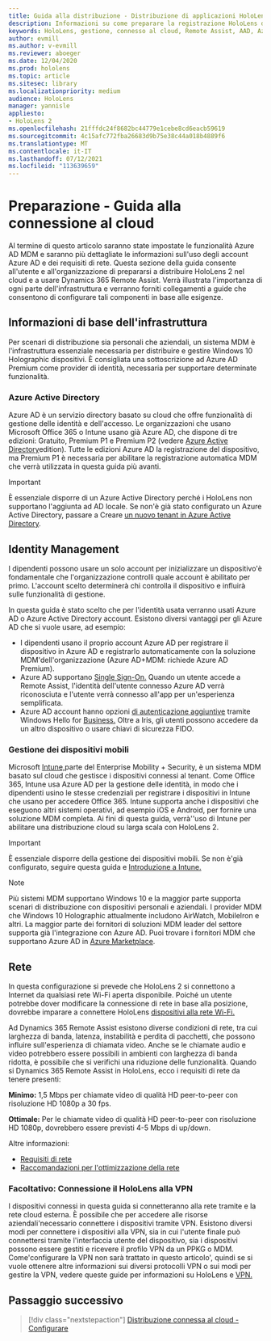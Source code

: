 ```yaml
---
title: Guida alla distribuzione - Distribuzione di applicazioni HoloLens 2 cloud su larga scala con Remote Assist - Preparare
description: Informazioni su come preparare la registrazione HoloLens dispositivi su una rete connessa al cloud usando Azure Active Directory e la gestione delle identità.
keywords: HoloLens, gestione, connesso al cloud, Remote Assist, AAD, Azure AD, MDM, gestione dei dispositivi mobili
author: evmill
ms.author: v-evmill
ms.reviewer: aboeger
ms.date: 12/04/2020
ms.prod: hololens
ms.topic: article
ms.sitesec: library
ms.localizationpriority: medium
audience: HoloLens
manager: yannisle
appliesto:
- HoloLens 2
ms.openlocfilehash: 21fffdc24f8682bc44779e1cebe8cd6eacb59619
ms.sourcegitcommit: 4c15afc772fba26683d9b75e38c44a018b4889f6
ms.translationtype: MT
ms.contentlocale: it-IT
ms.lasthandoff: 07/12/2021
ms.locfileid: "113639659"
---
```

# <a name="prepare---cloud-connected-guide"></a>Preparazione - Guida alla connessione al cloud

Al termine di questo articolo saranno state impostate le funzionalità Azure AD MDM e saranno più dettagliate le informazioni sull'uso degli account Azure AD e dei requisiti di rete. Questa sezione della guida consente all'utente e all'organizzazione di prepararsi a distribuire HoloLens 2 nel cloud e a usare Dynamics 365 Remote Assist. Verrà illustrata l'importanza di ogni parte dell'infrastruttura e verranno forniti collegamenti a guide che consentono di configurare tali componenti in base alle esigenze.

## <a name="infrastructure-essentials"></a>Informazioni di base dell'infrastruttura

Per scenari di distribuzione sia personali che aziendali, un sistema MDM è l'infrastruttura essenziale necessaria per distribuire e gestire Windows 10 Holographic dispositivi. È consigliata una sottoscrizione ad Azure AD Premium come provider di identità, necessaria per supportare determinate funzionalità.

### <a name="azure-active-directory"></a>Azure Active Directory

Azure AD è un servizio directory basato su cloud che offre funzionalità di gestione delle identità e dell'accesso. Le organizzazioni che usano Microsoft Office 365 o Intune usano già Azure AD, che dispone di tre edizioni: Gratuito, Premium P1 e Premium P2 (vedere [Azure Active Directory](https://azure.microsoft.com/documentation/articles/active-directory-editions)edition). Tutte le edizioni Azure AD la registrazione del dispositivo, ma Premium P1 è necessaria per abilitare la registrazione automatica MDM che verrà utilizzata in questa guida più avanti.

> [!IMPORTANT]
> È essenziale disporre di un Azure Active Directory perché i HoloLens non supportano l'aggiunta ad AD locale. Se non&#39;è già stato configurato un Azure Active Directory, passare a Creare [un nuovo tenant in Azure Active Directory](/azure/active-directory/fundamentals/active-directory-access-create-new-tenant).

## <a name="identity-management"></a>Identity Management

I dipendenti possono usare un solo account per inizializzare un dispositivo&#39;è fondamentale che l'organizzazione controlli quale account è abilitato per primo. L'account scelto determinerà chi controlla il dispositivo e influirà sulle funzionalità di gestione.

In questa guida è stato [](/hololens/hololens-identity) scelto che per l'identità usata verranno usati Azure AD o Azure Active Directory account. Esistono diversi vantaggi per gli Azure AD che si vuole usare, ad esempio:

- I dipendenti usano il proprio account Azure AD per registrare il dispositivo in Azure AD e registrarlo automaticamente con la soluzione MDM&#39;dell'organizzazione (Azure AD+MDM: richiede Azure AD Premium).
- Azure AD supportano [Single Sign-On.](/azure/active-directory/manage-apps/what-is-single-sign-on) Quando un utente accede a Remote Assist, l'identità dell'utente connesso Azure AD verrà riconosciuta e l'utente verrà connesso all'app per un'esperienza semplificata.
- Azure AD account hanno opzioni [di autenticazione aggiuntive](/hololens/hololens-identity) tramite Windows Hello for [Business.](/windows/security/identity-protection/hello-for-business/hello-identity-verification) Oltre a Iris, gli utenti possono accedere da un altro dispositivo o usare chiavi di sicurezza FIDO.

### <a name="mobile-device-management"></a>Gestione dei dispositivi mobili

Microsoft [Intune,](/mem/intune/fundamentals/what-is-intune)parte del Enterprise Mobility + Security, è un sistema MDM basato sul cloud che gestisce i dispositivi connessi al tenant. Come Office 365, Intune usa Azure AD per la gestione delle identità, in modo che i dipendenti usino le stesse credenziali per registrare i dispositivi in Intune che usano per accedere Office 365. Intune supporta anche i dispositivi che eseguono altri sistemi operativi, ad esempio iOS e Android, per fornire una soluzione MDM completa. Ai fini di questa guida, verrà&#39;'uso di Intune per abilitare una distribuzione cloud su larga scala con HoloLens 2.

> [!IMPORTANT]
> È essenziale disporre della gestione dei dispositivi mobili. Se non è&#39;già configurato, seguire questa guida e [Introduzione a Intune.](/mem/intune/fundamentals/free-trial-sign-up)

> [!NOTE]
> Più sistemi MDM supportano Windows 10 e la maggior parte supporta scenari di distribuzione con dispositivi personali e aziendali. I provider MDM che Windows 10 Holographic attualmente includono AirWatch, MobileIron e altri. La maggior parte dei fornitori di soluzioni MDM leader del settore supporta già l'integrazione con Azure AD. Puoi trovare i fornitori MDM che supportano Azure AD in [Azure Marketplace](https://azure.microsoft.com/marketplace/).

## <a name="network"></a>Rete

In questa configurazione si prevede che HoloLens 2 si connettono a Internet da qualsiasi rete Wi-Fi aperta disponibile. Poiché un utente potrebbe dover modificare la connessione di rete in base alla posizione, dovrebbe imparare a connettere HoloLens [dispositivi alla rete Wi-Fi.](/hololens/hololens-network)

Ad Dynamics 365 Remote Assist esistono diverse condizioni di rete, tra cui larghezza di banda, latenza, instabilità e perdita di pacchetti, che possono influire sull'esperienza di chiamata video. Anche se le chiamate audio e video potrebbero essere possibili in ambienti con larghezza di banda ridotta, è possibile che si verifichi una riduzione delle funzionalità. Quando si Dynamics 365 Remote Assist in HoloLens, ecco i requisiti di rete da tenere presenti:

**Minimo:** 1,5 Mbps per chiamate video di qualità HD peer-to-peer con risoluzione HD 1080p a 30 fps.

**Ottimale:** Per le chiamate video di qualità HD peer-to-peer con risoluzione HD 1080p, dovrebbero essere previsti 4-5 Mbps di up/down.

Altre informazioni:

- [Requisiti di rete](/dynamics365/mixed-reality/remote-assist/requirements#network-requirements)
- [Raccomandazioni per l'ottimizzazione della rete](/dynamics365/mixed-reality/remote-assist/requirements#dynamics-365-remote-assist-hololens)

### <a name="optional-connect-your-hololens-to-vpn"></a>Facoltativo: Connessione il HoloLens alla VPN

I dispositivi connessi in questa guida si connetteranno alla rete tramite e la rete cloud esterna. È possibile che per accedere alle risorse aziendali&#39;necessario connettere i dispositivi tramite VPN. Esistono diversi modi per connettere i dispositivi alla VPN, sia in cui l'utente finale può connettersi tramite l'interfaccia utente del dispositivo, sia i dispositivi possono essere gestiti e ricevere il profilo VPN da un PPKG o MDM. Come&#39;configurare la VPN non sarà trattato in questo articolo&#39;, quindi se si vuole ottenere altre informazioni sui diversi protocolli VPN o sui modi per gestire la VPN, vedere queste guide per informazioni su HoloLens e [VPN.](/hololens/hololens-network#vpn)

## <a name="next-step"></a>Passaggio successivo

> [!div class="nextstepaction"]
> [Distribuzione connessa al cloud - Configurare](hololens2-cloud-connected-configure.md)
